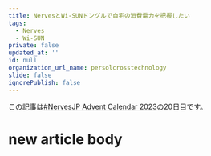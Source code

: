 ```yaml
---
title: NervesとWi-SUNドングルで自宅の消費電力を把握したい
tags:
  - Nerves
  - Wi-SUN
private: false
updated_at: ''
id: null
organization_url_name: persolcrosstechnology
slide: false
ignorePublish: false
---
```

この記事は[#NervesJP Advent Calendar 2023](https://qiita.com/advent-calendar/2023/nervesjp)の20日目です。

# new article body
